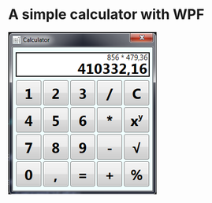 # A simple calculator with WPF
![Иллюстрация к проекту](https://github.com/AntonRassadin/WPFCalculator/blob/master/Calculator/Image.PNG)
